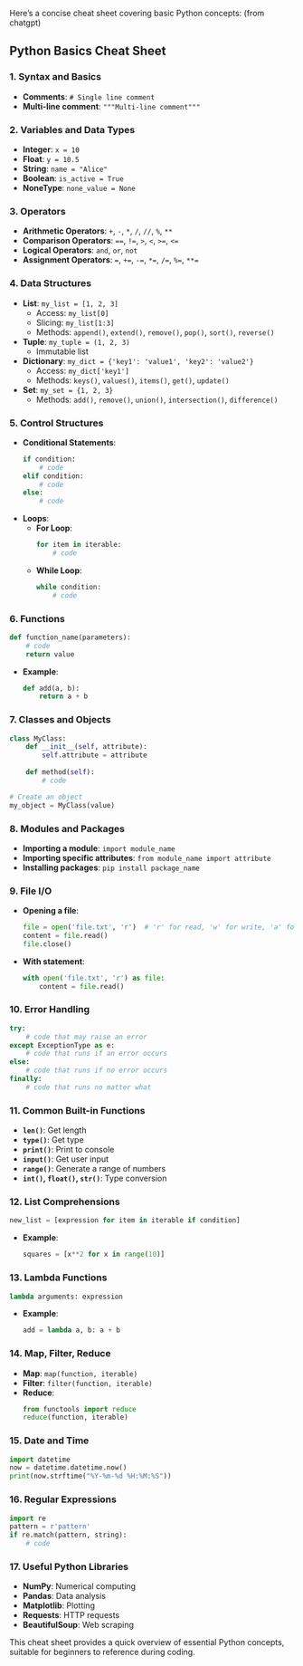 Here’s a concise cheat sheet covering basic Python concepts: (from chatgpt)

## Python Basics Cheat Sheet

### 1. **Syntax and Basics**
- **Comments**: `# Single line comment`  
- **Multi-line comment**: `"""Multi-line comment"""`

### 2. **Variables and Data Types**
- **Integer**: `x = 10`
- **Float**: `y = 10.5`
- **String**: `name = "Alice"`
- **Boolean**: `is_active = True`
- **NoneType**: `none_value = None`

### 3. **Operators**
- **Arithmetic Operators**: `+`, `-`, `*`, `/`, `//`, `%`, `**`
- **Comparison Operators**: `==`, `!=`, `>`, `<`, `>=`, `<=`
- **Logical Operators**: `and`, `or`, `not`
- **Assignment Operators**: `=`, `+=`, `-=`, `*=`, `/=`, `%=`, `**=`

### 4. **Data Structures**
- **List**: `my_list = [1, 2, 3]`
  - Access: `my_list[0]`
  - Slicing: `my_list[1:3]`
  - Methods: `append()`, `extend()`, `remove()`, `pop()`, `sort()`, `reverse()`
- **Tuple**: `my_tuple = (1, 2, 3)`
  - Immutable list
- **Dictionary**: `my_dict = {'key1': 'value1', 'key2': 'value2'}`
  - Access: `my_dict['key1']`
  - Methods: `keys()`, `values()`, `items()`, `get()`, `update()`
- **Set**: `my_set = {1, 2, 3}`
  - Methods: `add()`, `remove()`, `union()`, `intersection()`, `difference()`

### 5. **Control Structures**
- **Conditional Statements**:
  ```python
  if condition:
      # code
  elif condition:
      # code
  else:
      # code
  ```
- **Loops**:
  - **For Loop**: 
    ```python
    for item in iterable:
        # code
    ```
  - **While Loop**: 
    ```python
    while condition:
        # code
    ```

### 6. **Functions**
```python
def function_name(parameters):
    # code
    return value
```
- **Example**:
  ```python
  def add(a, b):
      return a + b
  ```

### 7. **Classes and Objects**
```python
class MyClass:
    def __init__(self, attribute):
        self.attribute = attribute
    
    def method(self):
        # code

# Create an object
my_object = MyClass(value)
```

### 8. **Modules and Packages**
- **Importing a module**: `import module_name`
- **Importing specific attributes**: `from module_name import attribute`
- **Installing packages**: `pip install package_name`

### 9. **File I/O**
- **Opening a file**: 
  ```python
  file = open('file.txt', 'r')  # 'r' for read, 'w' for write, 'a' for append
  content = file.read()
  file.close()
  ```
- **With statement**: 
  ```python
  with open('file.txt', 'r') as file:
      content = file.read()
  ```

### 10. **Error Handling**
```python
try:
    # code that may raise an error
except ExceptionType as e:
    # code that runs if an error occurs
else:
    # code that runs if no error occurs
finally:
    # code that runs no matter what
```

### 11. **Common Built-in Functions**
- **`len()`**: Get length
- **`type()`**: Get type
- **`print()`**: Print to console
- **`input()`**: Get user input
- **`range()`**: Generate a range of numbers
- **`int()`, `float()`, `str()`**: Type conversion

### 12. **List Comprehensions**
```python
new_list = [expression for item in iterable if condition]
```
- **Example**:
  ```python
  squares = [x**2 for x in range(10)]
  ```

### 13. **Lambda Functions**
```python
lambda arguments: expression
```
- **Example**:
  ```python
  add = lambda a, b: a + b
  ```

### 14. **Map, Filter, Reduce**
- **Map**: `map(function, iterable)`
- **Filter**: `filter(function, iterable)`
- **Reduce**: 
  ```python
  from functools import reduce
  reduce(function, iterable)
  ```

### 15. **Date and Time**
```python
import datetime
now = datetime.datetime.now()
print(now.strftime("%Y-%m-%d %H:%M:%S"))
```

### 16. **Regular Expressions**
```python
import re
pattern = r'pattern'
if re.match(pattern, string):
    # code
```

### 17. **Useful Python Libraries**
- **NumPy**: Numerical computing
- **Pandas**: Data analysis
- **Matplotlib**: Plotting
- **Requests**: HTTP requests
- **BeautifulSoup**: Web scraping

This cheat sheet provides a quick overview of essential Python concepts, suitable for beginners to reference during coding.
